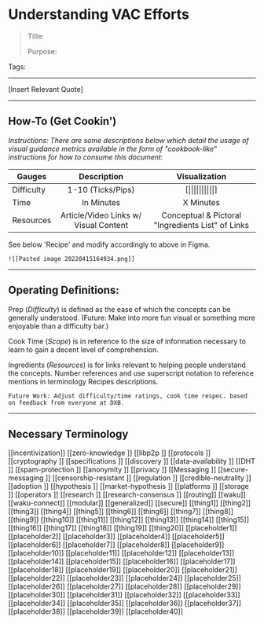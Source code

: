 # Understanding VAC Efforts
>Title: 
>
>Purpose: 
>
>
Tags: 

---

[Insert Relevant Quote]

---

## **How-To (Get Cookin')**
*Instructions: There are some descriptions below which detail the usage of visual guidance metrics available in the form of "cookbook-like" instructions for how to consume this document:*

|  Gauges  |     Description    | Visualization |
| -------- | :-----------: |  :----------:  |
|Difficulty| 1-10 (Ticks/Pips) |  [&#124;&#124;&#124;&#124;&#124;&#124;&#124;&#124;&#124;&#124;]  | 
|Time      | In Minutes | X Minutes |
|Resources | Article/Video Links w/ Visual Content | Conceptual & Pictoral "Ingredients List" of Links|

See below 'Recipe' and modify accordingly to above in Figma.

	![[Pasted image 20220415164934.png]]
---
## **Operating Definitions:**

Prep (*Difficulty*) is defined as the ease of which the concepts can be generally understood. (Future: Make into more fun visual or something more enjoyable than a difficulty bar.)

Cook Time (*Scope*) is in reference to the size of information necessary to learn to gain a decent level of comprehension.

Ingredients (*Resources*) is for links relevant to helping people understand the concepts. Number references and use superscript notation to reference mentions in terminology Recipes descriptions.

	Future Work: Adjust difficulty/time ratings, cook time respec. based on feedback from everyone at DXB.

---

## Necessary Terminology
[[incentivization]]
[[zero-knowledge ]]
[[libp2p ]]
[[protocols ]]
[[cryptography ]]
[[specifications ]]
[[discovery ]]
[[data-availability ]]
[[DHT ]]
[[spam-protection ]]
[[anonymity ]]
[[privacy ]]
[[Messaging ]]
[[secure-messaging ]]
[[censorship-resistant ]]
[[regulation ]]
[[credible-neutrality ]]
[[adoption ]]
[[hypothesis ]]
[[market-hypothesis ]]
[[platforms ]]
[[storage ]]
[[operators ]]
[[research ]]
[[research-consensus ]]
[[routing]]
[[waku]]
[[waku-connect]]
[[modular]]
[[generalized]]
[[secure]]
[[thing1]]
[[thing2]]
[[thing3]]
[[thing4]]
[[thing5]]
[[thing6]]
[[thing6]]
[[thing7]]
[[thing8]]
[[thing9]]
[[thing10]]
[[thing11]]
[[thing12]]
[[thing13]]
[[thing14]]
[[thing15]]
[[thing16]]
[[thing17]]
[[thing18]]
[[thing19]]
[[thing20]]
[[placeholder1]]
[[placeholder2]]
[[placeholder3]]
[[placeholder4]]
[[placeholder5]]
[[placeholder6]]
[[placeholder7]]
[[placeholder8]]
[[placeholder9]]
[[placeholder10]]
[[placeholder11]]
[[placeholder12]]
[[placeholder13]]
[[placeholder14]]
[[placeholder15]]
[[placeholder16]]
[[placeholder17]]
[[placeholder18]]
[[placeholder19]]
[[placeholder20]]
[[placeholder21]]
[[placeholder22]]
[[placeholder23]]
[[placeholder24]]
[[placeholder25]]
[[placeholder26]]
[[placeholder27]]
[[placeholder28]]
[[placeholder29]]
[[placeholder30]]
[[placeholder31]]
[[placeholder32]]
[[placeholder33]]
[[placeholder34]]
[[placeholder35]]
[[placeholder36]]
[[placeholder37]]
[[placeholder38]]
[[placeholder39]]
[[placeholder40]]
